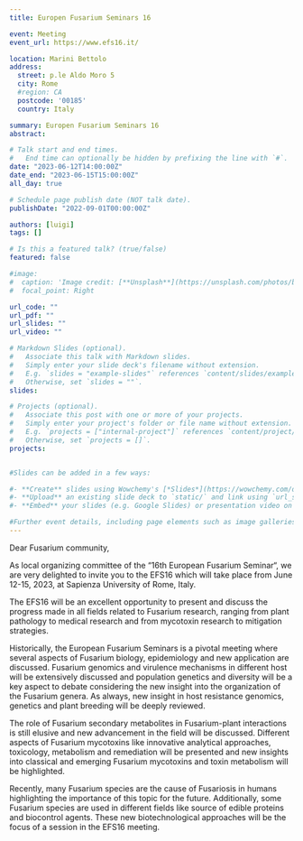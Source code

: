 ```yaml
---
title: Europen Fusarium Seminars 16

event: Meeting
event_url: https://www.efs16.it/

location: Marini Bettolo 
address:
  street: p.le Aldo Moro 5
  city: Rome
  #region: CA
  postcode: '00185'
  country: Italy

summary: Europen Fusarium Seminars 16
abstract: 

# Talk start and end times.
#   End time can optionally be hidden by prefixing the line with `#`.
date: "2023-06-12T14:00:00Z"
date_end: "2023-06-15T15:00:00Z"
all_day: true

# Schedule page publish date (NOT talk date).
publishDate: "2022-09-01T00:00:00Z"

authors: [luigi]
tags: []

# Is this a featured talk? (true/false)
featured: false

#image:
#  caption: 'Image credit: [**Unsplash**](https://unsplash.com/photos/bzdhc5b3Bxs)'
#  focal_point: Right

url_code: ""
url_pdf: ""
url_slides: ""
url_video: ""

# Markdown Slides (optional).
#   Associate this talk with Markdown slides.
#   Simply enter your slide deck's filename without extension.
#   E.g. `slides = "example-slides"` references `content/slides/example-slides.md`.
#   Otherwise, set `slides = ""`.
slides:

# Projects (optional).
#   Associate this post with one or more of your projects.
#   Simply enter your project's folder or file name without extension.
#   E.g. `projects = ["internal-project"]` references `content/project/deep-learning/index.md`.
#   Otherwise, set `projects = []`.
projects:


#Slides can be added in a few ways:

#- **Create** slides using Wowchemy's [*Slides*](https://wowchemy.com/docs/managing-content/#create-slides) feature and link using `slides` parameter in the front matter of the talk file
#- **Upload** an existing slide deck to `static/` and link using `url_slides` parameter in the front matter of the talk file
#- **Embed** your slides (e.g. Google Slides) or presentation video on this page using [shortcodes](https://wowchemy.com/docs/writing-markdown-latex/).

#Further event details, including page elements such as image galleries, can be added to the body of this page.
---
```


Dear Fusarium community,

As local organizing committee of the “16th European Fusarium Seminar“, we are very delighted to invite you to the EFS16 which will take place from June 12-15, 2023, at Sapienza University of Rome, Italy.

The EFS16 will be an excellent opportunity to present and discuss the progress made in all fields related to Fusarium research, ranging from plant pathology to medical research and from mycotoxin research to mitigation strategies.

Historically, the European Fusarium Seminars is a pivotal meeting where several aspects of Fusarium biology, epidemiology and new application are discussed. Fusarium genomics and virulence mechanisms in different host will be extensively discussed and population genetics and diversity will be a key aspect to debate considering the new insight into the organization of the Fusarium genera. As always, new insight in host resistance genomics, genetics and plant breeding will be deeply reviewed.

The role of Fusarium secondary metabolites in Fusarium-plant interactions is still elusive and new advancement in the field will be discussed. Different aspects of Fusarium mycotoxins like innovative analytical approaches, toxicology, metabolism and remediation will be presented and new insights into classical and emerging Fusarium mycotoxins and toxin metabolism will be highlighted.

Recently, many Fusarium species are the cause of Fusariosis in humans highlighting the importance of this topic for the future. Additionally, some Fusarium species are used in different fields like source of edible proteins and biocontrol agents. These new biotechnological approaches will be the focus of a session in the EFS16 meeting.
